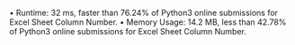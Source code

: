 • Runtime: 32 ms, faster than 76.24% of Python3 online submissions for Excel Sheet Column Number.
• Memory Usage: 14.2 MB, less than 42.78% of Python3 online submissions for Excel Sheet Column Number.
